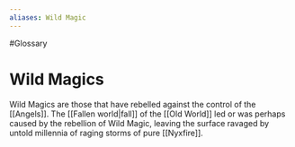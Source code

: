```yaml
---
aliases: Wild Magic
---
```

#Glossary 
# Wild Magics

Wild Magics are those that have rebelled against the control of the [[Angels]]. The [[Fallen world|fall]] of the [[Old World]] led or was perhaps caused by the rebellion of Wild Magic, leaving the surface ravaged by untold millennia of raging storms of pure [[Nyxfire]].